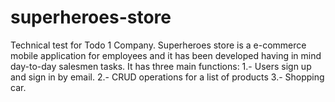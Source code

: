# superheroes-store
Technical test for Todo 1 Company. Superheroes store is a e-commerce mobile application for employees and it has been developed having in mind day-to-day salesmen tasks. It has three main functions: 1.- Users sign up and sign in by email. 2.- CRUD operations for a list of products 3.- Shopping car. 
